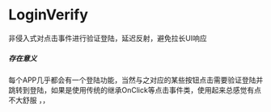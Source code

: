 # LoginVerify
非侵入式对点击事件进行验证登陆，延迟反射，避免拉长UI响应

##### 存在意义
  每个APP几乎都会有一个登陆功能，当然与之对应的某些按钮点击需要验证登陆并跳转到登陆，如果是使用传统的继承OnClick等点击事件类，使用起来总感觉有点不大舒服
，，
